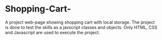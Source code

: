 # Shopping-Cart-
A project web-page showing shopping cart with local storage. The project is done to test the skills as a javscript classes and objects. Only HTML, CSS and Javascript are used to execute the project.
